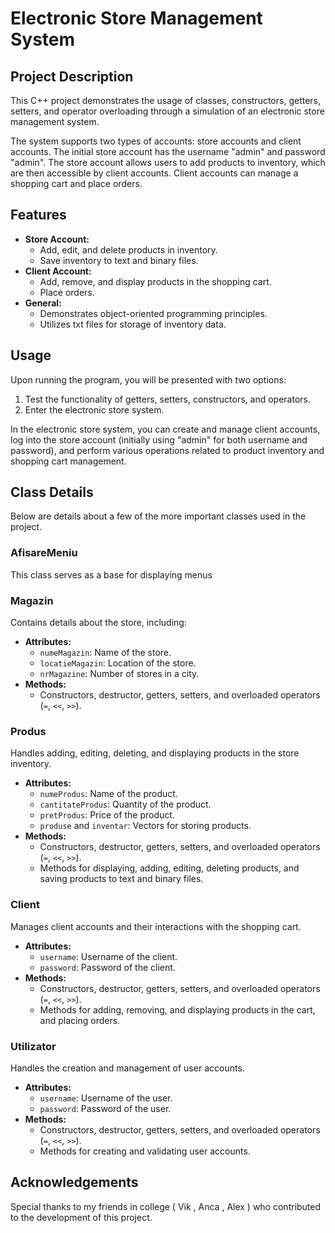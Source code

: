 
# Electronic Store Management System

## Project Description
This C++ project demonstrates the usage of classes, constructors, getters, setters, and operator overloading through a simulation of an electronic store management system.

The system supports two types of accounts: store accounts and client accounts. The initial store account has the username "admin" and password "admin". The store account allows users to add products to inventory, which are then accessible by client accounts. Client accounts can manage a shopping cart and place orders.

## Features
- **Store Account:**
  - Add, edit, and delete products in inventory.
  - Save inventory to text and binary files.
- **Client Account:**
  - Add, remove, and display products in the shopping cart.
  - Place orders.
- **General:**
  - Demonstrates object-oriented programming principles.
  - Utilizes txt files for storage of inventory data.


## Usage
Upon running the program, you will be presented with two options:
1. Test the functionality of getters, setters, constructors, and operators.
2. Enter the electronic store system.

In the electronic store system, you can create and manage client accounts, log into the store account (initially using "admin" for both username and password), and perform various operations related to product inventory and shopping cart management.

## Class Details
Below are details about a few of the more important classes used in the project.
### AfisareMeniu
This class serves as a base for displaying menus

### Magazin
Contains details about the store, including:
- **Attributes:**
  - `numeMagazin`: Name of the store.
  - `locatieMagazin`: Location of the store.
  - `nrMagazine`: Number of stores in a city.
- **Methods:**
  - Constructors, destructor, getters, setters, and overloaded operators (`=`, `<<`, `>>`).

### Produs
Handles adding, editing, deleting, and displaying products in the store inventory.
- **Attributes:**
  - `numeProdus`: Name of the product.
  - `cantitateProdus`: Quantity of the product.
  - `pretProdus`: Price of the product.
  - `produse` and `inventar`: Vectors for storing products.
- **Methods:**
  - Constructors, destructor, getters, setters, and overloaded operators (`=`, `<<`, `>>`).
  - Methods for displaying, adding, editing, deleting products, and saving products to text and binary files.

### Client
Manages client accounts and their interactions with the shopping cart.
- **Attributes:**
  - `username`: Username of the client.
  - `password`: Password of the client.
- **Methods:**
  - Constructors, destructor, getters, setters, and overloaded operators (`=`, `<<`, `>>`).
  - Methods for adding, removing, and displaying products in the cart, and placing orders.

### Utilizator
Handles the creation and management of user accounts.
- **Attributes:**
  - `username`: Username of the user.
  - `password`: Password of the user.
- **Methods:**
  - Constructors, destructor, getters, setters, and overloaded operators (`=`, `<<`, `>>`).
  - Methods for creating and validating user accounts.

## Acknowledgements
Special thanks to my friends in college ( Vik , Anca , Alex )  who contributed to the development of this project.
